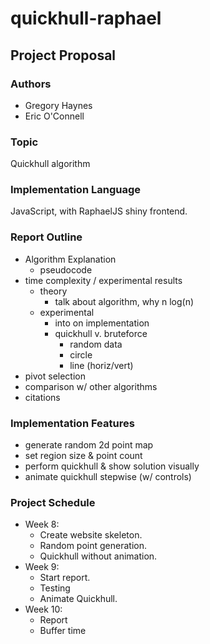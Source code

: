 # quickhull-raphael

## Project Proposal

### Authors

- Gregory Haynes
- Eric O'Connell

### Topic

Quickhull algorithm

### Implementation Language

JavaScript, with RaphaelJS shiny frontend.

### Report Outline

- Algorithm Explanation
	- pseudocode
- time complexity / experimental results
	- theory
		- talk about algorithm, why n log(n)
	- experimental
		- into on implementation
		- quickhull v. bruteforce
			- random data
			- circle
			- line (horiz/vert)
- pivot selection
- comparison w/ other algorithms
- citations

### Implementation Features

- generate random 2d point map
- set region size & point count
- perform quickhull & show solution visually
- animate quickhull stepwise (w/ controls)

### Project Schedule

- Week 8:
	- Create website skeleton.
	- Random point generation.
	- Quickhull without animation.
- Week 9:
	- Start report.
	- Testing
	- Animate Quickhull.
- Week 10: 
	- Report
	- Buffer time
